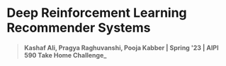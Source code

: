 # Deep Reinforcement Learning Recommender Systems
> #### Kashaf Ali, Pragya Raghuvanshi, Pooja Kabber | Spring '23 | AIPI 590 Take Home Challenge_
&nbsp;
